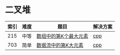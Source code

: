 # 二叉堆

|索引|难度|题目|解决方案|
|----|----|----|--------|
|215|中等|[数组中的第K个最大元素](https://leetcode-cn.com/problems/kth-largest-element-in-an-array/)|[cpp](../problem/215_findKthLargest.md)|
|703|简单|[数据流中的第K大元素](https://leetcode-cn.com/problems/kth-largest-element-in-a-stream/)|[cpp](../problem/703_KthLargest.md)|


